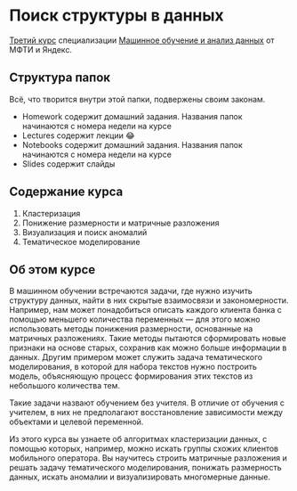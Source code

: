 # Поиск структуры в данных
[Третий курс](https://www.coursera.org/learn/unsupervised-learning) специализации [Машинное обучение и анализ данных](https://www.coursera.org/specializations/machine-learning-data-analysis) от МФТИ и Яндекс.
## Структура папок
Всё, что творится внутри этой папки, подвержены своим законам.
* Homework содержит домашний задания. Названия папок начинаются с номера недели на курсе
* Lectures содержит лекции 😂
* Notebooks содержит домашний задания. Названия папок начинаются с номера недели на курсе
* Slides содержит слайды

## Содержание курса
1. Кластеризация 
2. Понижение размерности и матричные разложения
3. Визуализация и поиск аномалий
4. Тематическое моделирование

## Об этом курсе
В машинном обучении встречаются задачи, где нужно изучить структуру данных, найти в них скрытые взаимосвязи и закономерности. Например, нам может понадобиться описать каждого клиента банка с помощью меньшего количества переменных — для этого можно использовать методы понижения размерности, основанные на матричных разложениях. Такие методы пытаются сформировать новые признаки на основе старых, сохранив как можно больше информации в данных. Другим примером может служить задача тематического моделирования, в которой для набора текстов нужно построить модель, объясняющую процесс формирования этих текстов из небольшого количества тем.

Такие задачи назвают обучением без учителя. В отличие от обучения с учителем, в них не предполагают восстановление зависимости между объектами и целевой переменной. 

Из этого курса вы узнаете об алгоритмах кластеризации данных, с помощью которых, например, можно искать группы схожих клиентов мобильного оператора. Вы научитесь строить матричные разложения и решать задачу тематического моделирования, понижать размерность данных, искать аномалии и визуализировать многомерные данные.